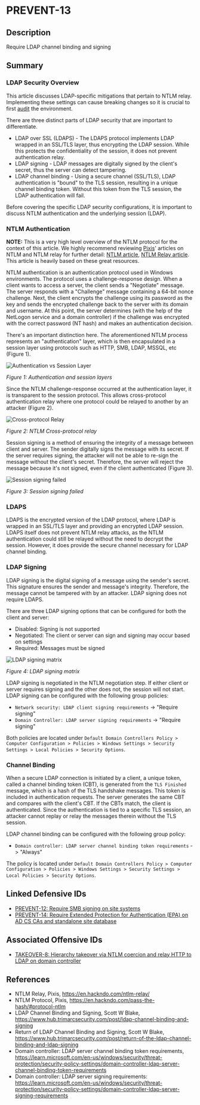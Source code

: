 # PREVENT-13

## Description
Require LDAP channel binding and signing

## Summary
### LDAP Security Overview
This article discusses LDAP-specific mitigations that pertain to NTLM relay. Implementing these settings can cause breaking changes so it is crucial to first [audit](https://www.hub.trimarcsecurity.com/post/return-of-the-ldap-channel-binding-and-ldap-signing) the environment.

There are three distinct parts of LDAP security that are important to differentiate.

- LDAP over SSL (LDAPS) - The LDAPS protocol implements LDAP wrapped in an SSL/TLS layer, thus encrypting the LDAP session. While this protects the confidentiality of the session, it does not prevent authentication relay.
- LDAP signing - LDAP messages are digitally signed by the client's secret, thus the server can detect tampering.
- LDAP channel binding - Using a secure channel (SSL/TLS), LDAP authentication is "bound" to the TLS session, resulting in a unique channel binding token. Without this token from the TLS session, the LDAP authentication will fail.

Before covering the specific LDAP security configurations, it is important to discuss NTLM authentication and the underlying session (LDAP).

### NTLM Authentication
**NOTE:** This is a very high level overview of the NTLM protocol for the context of this article. We highly recommend reviewing [Pixis](https://twitter.com/HackAndDo)' articles on NTLM and NTLM relay for further detail: [NTLM article](https://en.hackndo.com/pass-the-hash/#protocol-ntlm), [NTLM Relay article](https://en.hackndo.com/ntlm-relay/). This article is heavily based on these great resources.

NTLM authentication is an authentication protocol used in Windows environments. The protocol uses a challenge-response design. When a client wants to access a server, the client sends a "Negotiate" message. The server responds with a "Challenge" message containing a 64-bit nonce challenge. Next, the client encrypts the challenge using its password as the key and sends the encrypted challenge back to the server with its domain and username. At this point, the server determines (with the help of the NetLogon service and a domain controller) if the challenge was encrypted with the correct password (NT hash) and makes an authentication decision.

There's an important distinction here. The aforementioned NTLM process represents an "authentication" layer, which is then encapsulated in a session layer using protocols such as HTTP, SMB, LDAP, MSSQL, etc (Figure 1). 

![Authentication vs Session Layer](./prevent-13_auth-vs-session.png)

_Figure 1: Authentication and session layers_

Since the NTLM challenge-response occurred at the authentication layer, it is transparent to the session protocol. This allows cross-protocol authentication relay where one protocol could be relayed to another by an attacker (Figure 2).

![Cross-protocol Relay](./prevent-13_ntlm-cross-protocol.png)

_Figure 2: NTLM Cross-protocol relay_

Session signing is a method of ensuring the integrity of a message between client and server. The sender digitally signs the message with its secret. If the server requires signing, the attacker will not be able to re-sign the message without the client's secret. Therefore, the server will reject the message because it's not signed, even if the client authenticated (Figure 3).

![Session signing failed](./prevent_13-ntlm_session-signing-failed.png)

_Figure 3: Session signing failed_


### LDAPS
LDAPS is the encrypted version of the LDAP protocol, where LDAP is wrapped in an SSL/TLS layer and providing an encrypted LDAP session. LDAPS itself does not prevent NTLM relay attacks, as the NTLM authentication could still be relayed without the need to decrypt the session. However, it does provide the secure channel necessary for LDAP channel binding.

### LDAP Signing
LDAP signing is the digital signing of a message using the sender's secret. This signature ensures the sender and message's integrity. Therefore, the message cannot be tampered with by an attacker. LDAP signing does not require LDAPS.

There are three LDAP signing options that can be configured for both the client and server:

- Disabled: Signing is not supported
- Negotiated: The client or server can sign and signing may occur based on settings
- Required: Messages must be signed

![LDAP signing matrix](./prevent-13_ntlm-ldap-signing-table.png)

_Figure 4: LDAP signing matrix_

LDAP signing is negotiated in the NTLM negotiation step. If either client or server requires signing and the other does not, the session will not start. LDAP signing can be configured with the following group policies:

- `Network security: LDAP client signing requirements` -> "Require signing"
- `Domain Controller: LDAP server signing requirements` -> "Require signing"

Both policies are located under `Default Domain Controllers Policy > Computer Configuration > Policies > Windows Settings > Security Settings > Local Policies > Security Options`.

### Channel Binding
When a secure LDAP connection is initiated by a client, a unique token, called a channel binding token (CBT), is generated from the `TLS Finished` message, which is a hash of the TLS handshake messages. This token is included in authentication requests. The server generates the same CBT and compares with the client's CBT. If the CBTs match, the client is authenticated. Since the authentication is tied to a specific TLS session, an attacker cannot replay or relay the messages therein without the TLS session.

LDAP channel binding can be configured with the following group policy:

- `Domain controller: LDAP server channel binding token requirements` -> "Always"

The policy is located under `Default Domain Controllers Policy > Computer Configuration > Policies > Windows Settings > Security Settings > Local Policies > Security Options`.

## Linked Defensive IDs
- [PREVENT-12: Require SMB signing on site systems](../PREVENT-12/prevent-12_description.md)
- [PREVENT-14: Require Extended Protection for Authentication (EPA) on AD CS CAs and standalone site database](../PREVENT-14/prevent-14_description.md)

## Associated Offensive IDs
- [TAKEOVER-8: Hierarchy takeover via NTLM coercion and relay HTTP to LDAP on domain controller](../../../attack-techniques/TAKEOVER/TAKEOVER-8/takeover-8_description.md)

## References
- NTLM Relay, Pixis, https://en.hackndo.com/ntlm-relay/
- NTLM Protocol, Pixis, https://en.hackndo.com/pass-the-hash/#protocol-ntlm
- LDAP Channel Binding and Signing, Scott W Blake, https://www.hub.trimarcsecurity.com/post/ldap-channel-binding-and-signing
- Return of LDAP Channel Binding and Signing, Scott W Blake, https://www.hub.trimarcsecurity.com/post/return-of-the-ldap-channel-binding-and-ldap-signing
- Domain controller: LDAP server channel binding token requirements, https://learn.microsoft.com/en-us/windows/security/threat-protection/security-policy-settings/domain-controller-ldap-server-channel-binding-token-requirements
- Domain controller: LDAP server signing requirements: https://learn.microsoft.com/en-us/windows/security/threat-protection/security-policy-settings/domain-controller-ldap-server-signing-requirements
